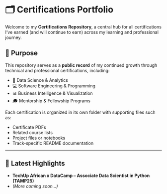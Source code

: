 # 🗂️ Certifications Portfolio

Welcome to my **Certifications Repository**, a central hub for all certifications I’ve earned (and will continue to earn) across my learning and professional journey.

## 🎯 Purpose

This repository serves as a **public record** of my continued growth through technical and professional certifications, including:

- 🧠 Data Science & Analytics
- 💻 Software Engineering & Programming
- 📊 Business Intelligence & Visualization
- 🎓 Mentorship & Fellowship Programs

Each certification is organized in its own folder with supporting files such as:

- Certificate PDFs  
- Related course lists  
- Project files or notebooks  
- Track-specific README documentation  

---

## 🏁 Latest Highlights

- **TechUp African x DataCamp – Associate Data Scientist in Python (TAMP25)**  
- *(More coming soon…)*


